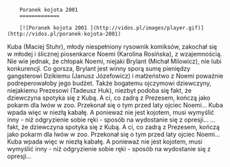 
        Poranek kojota 2001 
        =============
        
        [![Poranek kojota 2001 ](http://vidos.pl/images/player.gif)](http://vidos.pl/poranek-kojota-2001)
        
        
 Kuba (Maciej Stuhr), młody niespełniony rysownik komiksów, zakochał się w młodej i ślicznej piosenkarce Noemi (Karolina Rosińska), z wzajemnością. Nie wie jednak, że chłopak Noemi, niejaki Brylant (Michał Milowicz), nie lubi konkurencji. Co gorsza, Brylant jest winny sporą sumę pieniędzy gangsterowi Dzikiemu (Janusz Józefowicz) i małżeństwo z Noemi poważnie podreperowałoby jego budżet. Także bogatemu ojczymowi dziewczyny, niejakiemu Prezesowi (Tadeusz Huk), niezbyt podoba się fakt, że dziewczyna spotyka się z Kubą. A ci, co zadrą z Prezesem, kończą jako pokarm dla lwów w zoo. Przekonał się o tym przed laty ojciec Noemi... Kuba wpada więc w niezłą kabałę. A ponieważ nie jest kojotem, musi wymyślić inny - niż odgryzienie sobie ręki - sposób na wydostanie się z opresji...   ... fakt, że dziewczyna spotyka się z Kubą. A ci, co zadrą z Prezesem, kończą jako pokarm dla lwów w zoo. Przekonał się o tym przed laty ojciec Noemi... Kuba wpada więc w niezłą kabałę. A ponieważ nie jest kojotem, musi wymyślić inny - niż odgryzienie sobie ręki - sposób na wydostanie się z opresji...
    